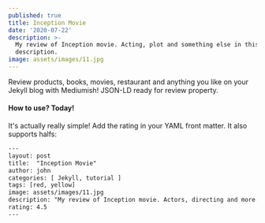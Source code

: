 ```yaml
---
published: true
title: Inception Movie
date: '2020-07-22'
description: >-
  My review of Inception movie. Acting, plot and something else in this short
  description.
image: assets/images/11.jpg
---
```


Review products, books, movies, restaurant and anything you like on your Jekyll blog with Mediumish! JSON-LD ready for review property.

#### How to use? Today!

It's actually really simple! Add the rating in your YAML front matter. It also supports halfs:

```html
---
layout: post
title:  "Inception Movie"
author: john
categories: [ Jekyll, tutorial ]
tags: [red, yellow]
image: assets/images/11.jpg
description: "My review of Inception movie. Actors, directing and more."
rating: 4.5
---
```
